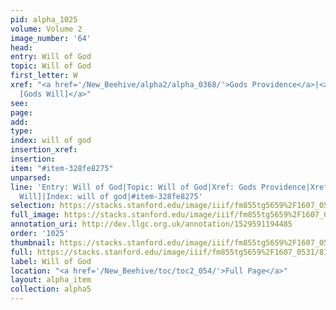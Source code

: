 ```yaml
---
pid: alpha_1025
volume: Volume 2
image_number: '64'
head: 
entry: Will of God
topic: Will of God
first_letter: W
xref: "<a href='/New_Beehive/alpha2/alpha_0368/'>Gods Providence</a>|<a href='/New_Beehive/toc/toc2_197/'>1019
  [Gods Will]</a>"
see: 
page: 
add: 
type: 
index: will of god
insertion_xref: 
insertion: 
item: "#item-328fe8275"
unparsed: 
line: 'Entry: Will of God|Topic: Will of God|Xref: Gods Providence|Xref: 1019 [Gods
  Will]|Index: will of god|#item-328fe8275'
selection: https://stacks.stanford.edu/image/iiif/fm855tg5659%2F1607_0531/819,4597,2904,470/full/0/default.jpg
full_image: https://stacks.stanford.edu/image/iiif/fm855tg5659%2F1607_0531/full/full/0/default.jpg
annotation_uri: http://dev.llgc.org.uk/annotation/1529591194485
order: '1025'
thumbnail: https://stacks.stanford.edu/image/iiif/fm855tg5659%2F1607_0531/819,4597,600,180/250,/0/default.jpg
full: https://stacks.stanford.edu/image/iiif/fm855tg5659%2F1607_0531/819,4597,2904,470/full/0/default.jpg
label: Will of God
location: "<a href='/New_Beehive/toc/toc2_054/'>Full Page</a>"
layout: alpha_item
collection: alpha5
---
```

